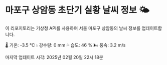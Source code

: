 
# 마포구 상암동 초단기 실황 날씨 정보 🌤️

이 리포지토리는 기상청 API를 사용하여 서울 마포구 상암동의 날씨 정보를 업데이트합니다. 

🌡️ 기온: -3.5 ℃
💧 강수량: 0 mm
💦 습도: 46 %
🌬️ 풍속: 3.2 m/s

마지막 업데이트 시각: 2025년 02월 20일 22시 18분    

